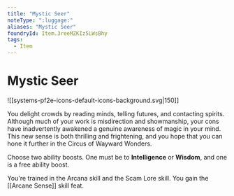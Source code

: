 ```yaml
---
title: "Mystic Seer"
noteType: ":luggage:"
aliases: "Mystic Seer"
foundryId: Item.3reeMZKIz5LWsBhy
tags:
  - Item
---
```


# Mystic Seer
![[systems-pf2e-icons-default-icons-background.svg|150]]

You delight crowds by reading minds, telling futures, and contacting spirits. Although much of your work is misdirection and showmanship, your cons have inadvertently awakened a genuine awareness of magic in your mind. This new sense is both thrilling and frightening, and you hope that you can hone it further in the Circus of Wayward Wonders.

Choose two ability boosts. One must be to **Intelligence** or **Wisdom**, and one is a free ability boost.

You're trained in the Arcana skill and the Scam Lore skill. You gain the [[Arcane Sense]] skill feat.
